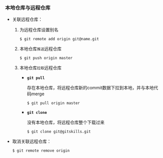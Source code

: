 ### 本地仓库与远程仓库

- 关联远程仓库：

  1. 为远程仓库设置别名

     `$ git remote add origin git@name.git`

  2. 本地仓库`推送`远程仓库

     `$ git push origin master`

  3. 本地仓库`拉取`远程仓库

     - **`git pull`**

       存在本地仓库，将远程仓库新的commit数据下拉到本地，并与本地代码merge

       `$ git pull origin master`

     - **`git clone`**

       没有本地仓库，将远程仓库整个下载过来

       `$ git clone git@gitskills.git`

- 取消关联远程仓库：

  `$ git remote remove origin`